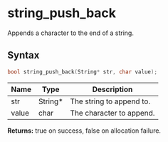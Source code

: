 # string_push_back

Appends a character to the end of a string.

## Syntax

```c
bool string_push_back(String* str, char value);
```

| Name | Type | Description |
| --- | --- | --- |
| str | String* | The string to append to. |
| value | char | The character to append. |

**Returns:** true on success, false on allocation failure.




